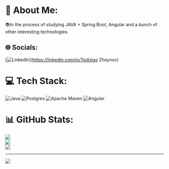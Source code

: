 # 💫 About Me:
📚In the process of studying JAVA + Spring Boot, Angular and a bunch of other interesting technologies.


## 🌐 Socials:
[![LinkedIn](https://img.shields.io/badge/LinkedIn-%230077B5.svg?logo=linkedin&logoColor=white)](https://linkedin.com/in/Tedislav Zheynov) 

# 💻 Tech Stack:
![Java](https://img.shields.io/badge/java-%23ED8B00.svg?style=for-the-badge&logo=openjdk&logoColor=white) ![Postgres](https://img.shields.io/badge/postgres-%23316192.svg?style=for-the-badge&logo=postgresql&logoColor=white) ![Apache Maven](https://img.shields.io/badge/Apache%20Maven-C71A36?style=for-the-badge&logo=Apache%20Maven&logoColor=white) ![Angular](https://img.shields.io/badge/angular-%23DD0031.svg?style=for-the-badge&logo=angular&logoColor=white)
# 📊 GitHub Stats:
![](https://github-readme-stats.vercel.app/api?username=ted0zh&theme=blueberry&hide_border=false&include_all_commits=false&count_private=false)<br/>
![](https://github-readme-streak-stats.herokuapp.com/?user=ted0zh&theme=blueberry&hide_border=false)<br/>
![](https://github-readme-stats.vercel.app/api/top-langs/?username=ted0zh&theme=blueberry&hide_border=false&include_all_commits=false&count_private=false&layout=compact)

---
[![](https://visitcount.itsvg.in/api?id=ted0zh&icon=0&color=6)](https://visitcount.itsvg.in)

<!-- Proudly created with GPRM ( https://gprm.itsvg.in ) -->
